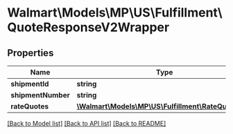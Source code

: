 # Walmart\Models\MP\US\Fulfillment\QuoteResponseV2Wrapper

## Properties

Name | Type | Description | Notes
------------ | ------------- | ------------- | -------------
**shipmentId** | **string** |  | [optional]
**shipmentNumber** | **string** |  | [optional]
**rateQuotes** | [**\Walmart\Models\MP\US\Fulfillment\RateQuoteV2[]**](RateQuoteV2.md) |  | [optional]


[[Back to Model list]](./) [[Back to API list]](../../../../../README.md#supported-apis) [[Back to README]](../../../../../README.md)
